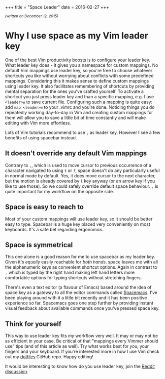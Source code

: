 +++
title = "Space Leader"
date = 2016-02-27
+++

<small>_(written on December 12, 2015)_</small>

# Why I use space as my Vim leader key

One of the best Vim productivity boosts is to configure your leader key. What leader key does - it gives you a namespace for custom mappings. No default Vim mappings use leader key, so you're free to choose whatever shortcuts you like without worrying about conflicts with some predefined mappings. Considering this it makes sense to define custom mappings using leader key. It also facilitates remembering of shortcuts by providing mental separation for the ones you've crafted yourself. To activate a shortcut you just press leader key and than a specific mapping, e.g. I use `<leader>w` to save current file. Configuring such a mapping is quite easy: add `map <leader>w` to your .vimrc and you're done. Noticing things you do repeatedly working day-to-day in Vim and creating custom mappings for them will allow you to save a little bit of time constantly and will make editing with Vim more effortless.

Lots of Vim tutorials recommend to use `,` as leader key. However I see a few benefits of using spacebar instead.

## It doesn't override any default Vim mappings

Contrary to `,`, which is used to move cursor to previous occurrence of a character navigated to using `t` or `f`, space doesn't do any particularly useful in normal mode by default. Yes, it does move cursor to the next character, but the motion is already covered by `l` key anyway (or an arrow key if you like to use those). So we could safely override default space behaviour. `,` is quite important for my workflow on the opposite side.

## Space is easy to reach to

Most of your custom mappings will use leader key, so it should be better easy to type. Spacebar is a huge key placed very conveniently on most keyboards. It's a safe bet regarding ergonomics.

## Space is symmetrical

This one alone is a good reason for me to use spacebar as my leader key. Given it's *equally* easily reachable for *both hands*, space leaves me with all the alphanumeric keys as convenient shortcut options. Again in contrast to `,` which is typed by the right hand making left hand letters more comfortable options for typing shortcuts without stretching fingers.

There's even a text editor (a flavour of Emacs) based around the idea of space key as a gateway to all the editor commands called [Spacemacs](http://spacemacs.org). I've been playing around with it a little bit recently and it has been positive experience so far. Spacemacs goes one step further by providing instant visual feedback about available commands once you've pressed space key.

## Think for yourself

This way to use leader key fits _my_ workflow very well. It may or may not be as efficient in your case. Be critical of that "mappings every Vimmer should use" tips (and of this article as well). Try what works best for *you*, your fingers and your keyboard. If you're interested more in how I use Vim check out my [dotfiles](https://github.com/raindev/dotfiles) GitHub repo. Happy editing!

It would be interesting to know how do you use leader key, join the [Reddit discussion](https://www.reddit.com/r/vim/comments/484isa/why_i_use_space_as_my_vim_leader_key/).
